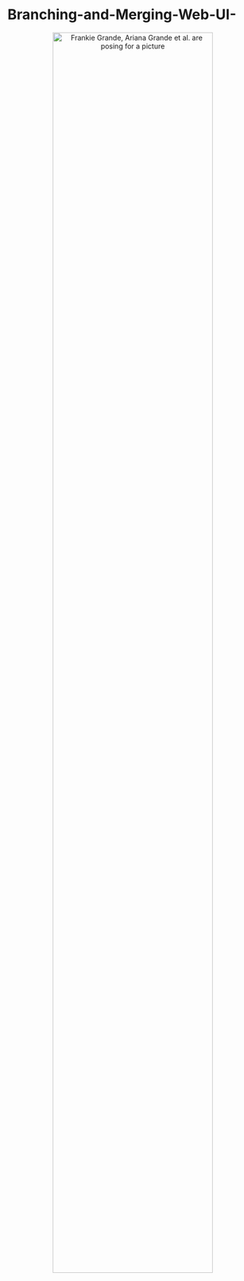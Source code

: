 # Branching-and-Merging-Web-UI-


<p align="center">
<img src="(https://github.com/NtokozoMothwa/Branching-and-Merging-Web-UI-/blob/main/Web%20capture_12-12-2023_123710_author-ide.skills.network.jpeg)https://github.com/NtokozoMothwa/Branching-and-Merging-Web-UI-/blob/main/Web%20capture_12-12-2023_123710_author-ide.skills.network.jpeg" height="80%" width="80%" alt="Frankie Grande, Ariana Grande et al. are posing for a picture"/>
</p>
